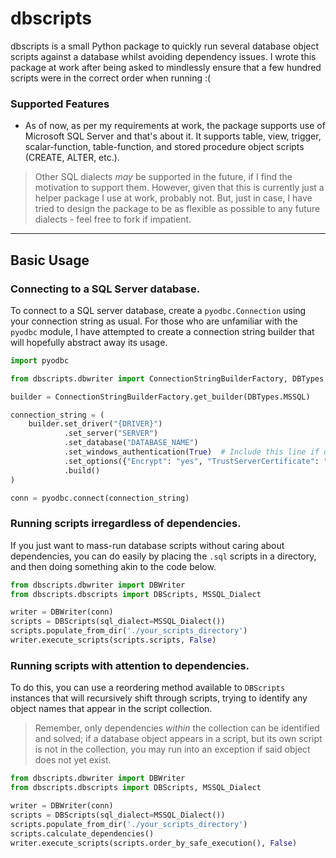 # dbscripts

dbscripts is a small Python package to quickly run several database object scripts against a database whilst avoiding dependency issues. I wrote this package at work after being asked to mindlessly ensure that a few hundred scripts were in the correct order when running :( 

### Supported Features

- As of now, as per my requirements at work, the package supports use of Microsoft SQL Server and that's about it. It supports table, view, trigger, scalar-function, table-function, and stored procedure object scripts (CREATE, ALTER, etc.).

> Other SQL dialects *may* be supported in the future, if I find the motivation to support them. However, given that this is currently just a helper package I use at work, probably not. But, just in case, I have tried to design the package to be as flexible as possible to any future dialects - feel free to fork if impatient.

---

## Basic Usage

### Connecting to a SQL Server database.
To connect to a SQL server database, create a `pyodbc.Connection` using your connection string as usual. For those who are unfamiliar with the `pyodbc` module, I have attempted to create a connection string builder that will hopefully abstract away its usage.

```py
import pyodbc

from dbscripts.dbwriter import ConnectionStringBuilderFactory, DBTypes

builder = ConnectionStringBuilderFactory.get_builder(DBTypes.MSSQL)

connection_string = (
    builder.set_driver("{DRIVER}")
            .set_server("SERVER")
            .set_database("DATABASE_NAME")
            .set_windows_authentication(True)  # Include this line if using Windows Auth.
            .set_options({"Encrypt": "yes", "TrustServerCertificate": "yes"})  # Adjust as needed.
            .build()
)

conn = pyodbc.connect(connection_string)
```

### Running scripts irregardless of dependencies.
If you just want to mass-run database scripts without caring about dependencies, you can do easily by placing the `.sql` scripts in a directory, and then doing something akin to the code below.

```py
from dbscripts.dbwriter import DBWriter
from dbscripts.dbscripts import DBScripts, MSSQL_Dialect

writer = DBWriter(conn)
scripts = DBScripts(sql_dialect=MSSQL_Dialect())
scripts.populate_from_dir('./your_scripts_directory')
writer.execute_scripts(scripts.scripts, False)
```

### Running scripts with attention to dependencies.
To do this, you can use a reordering method available to `DBScripts` instances that will recursively shift through scripts, trying to identify any object names that appear in the script collection. 

> Remember, only dependencies *within* the collection can be identified and solved; if a database object appears in a script, but its own script is not in the collection, you may run into an exception if said object does not yet exist.

```py
from dbscripts.dbwriter import DBWriter
from dbscripts.dbscripts import DBScripts, MSSQL_Dialect

writer = DBWriter(conn)
scripts = DBScripts(sql_dialect=MSSQL_Dialect())
scripts.populate_from_dir('./your_scripts_directory')
scripts.calculate_dependencies()
writer.execute_scripts(scripts.order_by_safe_execution(), False)
```